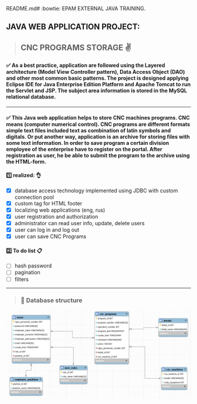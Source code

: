 README.md# :bowtie: EPAM EXTERNAL JAVA TRAINING.

## JAVA WEB APPLICATION PROJECT:
>## CNC PROGRAMS STORAGE :v:

#### :white_check_mark: As a best practice, application are followed using the Layered architecture (Model View Controller pattern), Data Access Object (DAO) and other most common basic patterns. The project is designed applying Eclipse IDE for Java Enterprise Edition Platform and Apache Tomcat to run the Servlet and JSP. The subject area information is stored in the MySQL relational database.
___
#### :white_check_mark: This Java web application helps to store CNC machines programs. CNC means (computer numerical control). CNC programs are different formats simple text files included text as combination of latin symbols and digitals. Or put another way, application is an archive for storing files with some text information. In order to save program a certain division employee of the enterprise have to register on the portal. After registration as user, he be able to submit the program to the archive using the HTML-form. 

#### :one: realized: :ok_hand:
- [x] database access technology implemented using JDBC with custom connection pool
- [x] custom tag for HTML footer
- [x] localizing web applications (eng, rus)
- [x] user registration and authorization
- [x] administrator can read user info, update, delete users 
- [x] user can log in and log out
- [x] user can save CNC Programs
#### :two: To do list :clipboard:
- [ ] hash password
- [ ] pagination
- [ ] filters

___
>### :page_facing_up: Database structure 
![alt text](https://github.com/Petrovich-A/CNC-programs-storage/blob/master/CNC_programs_storage.JPG?raw=true)